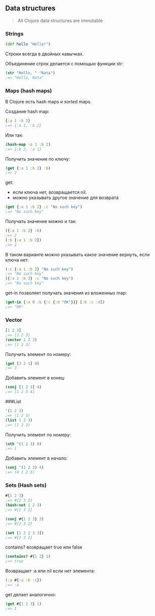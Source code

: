## Data structures

> All Clojure data structures are immutable

### Strings

```clojure
(def hello "Hello!")
```

Строки всегда в двойных кавычках.

Объединение строк делается с помощью функции str:
```clojure
(str "Hello, " "Nata")
;=> "Hello, Nata"
```


### Maps (hash maps)

В Clojure есть hash maps и sorted maps.

Создание hash map:
```clojure
{:a 1 :b 2}
;=> {:a 1, :b 2}
```

Или так:
```clojure
(hash-map :a 1 :b 2)
;=> {:b 2, :a 1}
```

Получить значение по ключу:
```clojure
(get {:a 1 :b 2} :b)
;=> 2
```

get:
* если ключа нет, возвращается nil.
* можно указывать другое значение для возврата

```clojure
(get {:a 1 :b 2} :c "No such key")
;=> "No such key"
```

Получать значение можно и так:
```clojure
({:a 1 :b 2} :b)
;=> 2
(:b {:a 1 :b 2})
;=> 2
```

В таком варианте можно указывать какое значение вернуть, если ключа нет:
```clojure
(:c {:a 1 :b 2} "No such key")
;=> "No such key"
({:a 1 :b 2} :c "No such key")
;=> "No such key"
```

get-in позволяет получать значения из вложенных map:
```clojure
(get-in {:a 0 :b {:c {:d "OK"}}} [:b :c :d])
;=> "OK"
```

### Vector
```clojure
[1 2 3]
;=> [1 2 3]
(vector 1 2 3)
;=> [1 2 3]
```

Получить элемент по номеру:
```clojure
(get [3 2 1] 0)
;=> 3
```

Добавить элемент в конец:
```clojure
(conj [1 2 3] 4)
;=> [1 2 3 4]
```

###List
```clojure
'(1 2 3)
;=> (1 2 3)
(list 1 2 3)
;=> (1 2 3)
```

Получить элемент по номеру:
```clojure
(nth '(1 2 3) 0)
;=> 1
```

Добавить элемент в начало:
```clojure
(conj '(1 2 3) 4)
;=> (4 1 2 3)
```


### Sets (Hash sets)
```clojure
#{1 2 3}
;=> #{1 3 2}
(hash-set 1 2 3)
;=> #{1 3 2}
```

```clojure
(conj #{1 2 3} 3)
;=> #{1 3 2}
```

```clojure
(set [1 2 2 3 3])
;=> #{1 3 2}
```

contains? возвращает true или false
```clojure
(contains? #{1 2} 1)
;=> true
```

Возвращает :a или nil если нет элемента:
```clojure
(:a #{:a :b :c})
;=> :a
```

get делает аналогично:
```clojure
(get #{1 2 3} 1)
;=> 1
```
